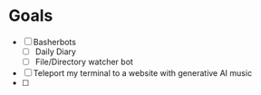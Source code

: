 # Goals
- [ ] Basherbots
  - [ ] Daily Diary
  - [ ] File/Directory watcher bot
- [ ] Teleport my terminal to a website with generative AI music
- [ ] 
